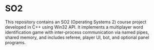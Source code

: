 # SO2
This repository contains an SO2 (Operating Systems 2) course project developed in C++ using Win32 API. It implements a multiplayer word identification game with inter-process communication via named pipes, shared memory, and includes referee, player UI, bot, and optional panel programs.
